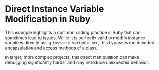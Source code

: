 # Direct Instance Variable Modification in Ruby

This example highlights a common coding practice in Ruby that can sometimes lead to issues.  While it is perfectly valid to modify instance variables directly using `instance_variable_set`, this bypasses the intended encapsulation and access methods of a class. 

In larger, more complex projects, this direct manipulation can make debugging significantly harder and may introduce unexpected behavior.